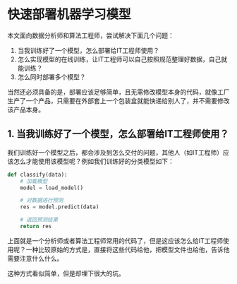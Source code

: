 # 快速部署机器学习模型

本文面向数据分析师和算法工程师，尝试解决下面几个问题：

1. 当我训练好了一个模型，怎么部署给IT工程师使用？
2. 怎么实现模型的在线训练，让IT工程师可以自己按照规范整理好数据，自己就能训练？
3. 怎么同时部署多个模型？

当然还必须具备的是，部署应该足够简单，且无需修改模型本身的代码，就像工厂生产了一个产品，只需要在外部套上一个包装盒就能快递给别人了，并不需要修改该产品本身。


## 1. 当我训练好了一个模型，怎么部署给IT工程师使用？

我们训练好一个模型之后，都会涉及到怎么交付的问题，其他人（如IT工程师）应该怎么才能使用该模型呢？例如我们训练好的分类模型如下：

```python
def classify(data):
    # 加载模型
    model = load_model()

    # 对数据进行预测
    res = model.predict(data)

    # 返回预测结果
    return res
```

上面就是一个分析师或者算法工程师常用的代码了，但是这应该怎么给IT工程师使用呢？一种比较原始的方式是，直接将这些代码给他，把模型文件也给他，告诉他需要注意什么什么。

这种方式看似简单，但是却埋下很大的坑。




